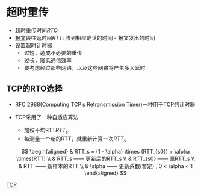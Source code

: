 # 超时重传

- 超时重传时间$RTO$
- [报文](报文.md)段往返时间$RTT$: 收到相应确认的时间 - 报文发出的时间
- 设置超时计时器
  - 过短，造成不必要的重传 
  - 过长，降低通信效率
  - 要考虑经过那些网络，以及这些网络将产生多大延时
  
## TCP的RTO选择

- RFC 2988(Computing TCP‘s Retransmission Timer)一种用于TCP的计时器
- TCP采用了一种自适应算法
  - 加权平均RTT$RTT_s$: 
  - 每测量一个新的RTT，就重新计算一次$RTT_s$
  
  $$
 \begin{aligned}
 & RTT_s = (1 - \alpha) \times (RTT_{s0}) + \alpha \times(RTT) \\
 & RTT_s —— 更新后的RTT_s \\
 & RTT_{s0} —— 原RTT_s \\
 & RTT —— 新样本的RTT \\
 & \alpha —— 更新系数(暂定) , 0 < \alpha < 1
 \end{aligned}
 $$

[TCP](network-tcp-protocol.md)
  